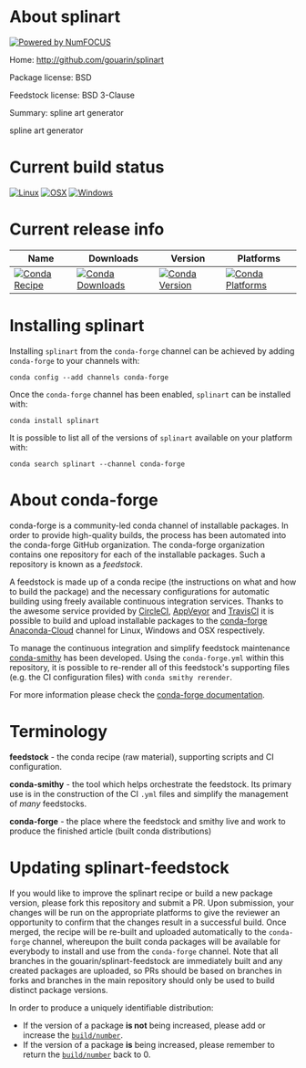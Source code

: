 About splinart
==============

[![Powered by NumFOCUS](https://img.shields.io/badge/powered%20by-NumFOCUS-orange.svg?style=flat&colorA=E1523D&colorB=007D8A)](http://numfocus.org)

Home: http://github.com/gouarin/splinart

Package license: BSD

Feedstock license: BSD 3-Clause

Summary: spline art generator

spline art generator

Current build status
====================

[![Linux](https://img.shields.io/circleci/project/github/gouarin/splinart-feedstock/master.svg?label=Linux)](https://circleci.com/gh/gouarin/splinart-feedstock)
[![OSX](https://img.shields.io/travis/gouarin/splinart-feedstock/master.svg?label=macOS)](https://travis-ci.org/gouarin/splinart-feedstock)
[![Windows](https://img.shields.io/appveyor/ci/gouarin/splinart-feedstock/master.svg?label=Windows)](https://ci.appveyor.com/project/gouarin/splinart-feedstock/branch/master)

Current release info
====================

| Name | Downloads | Version | Platforms |
| --- | --- | --- | --- |
| [![Conda Recipe](https://img.shields.io/badge/recipe-splinart-green.svg)](https://anaconda.org/conda-forge/splinart) | [![Conda Downloads](https://img.shields.io/conda/dn/conda-forge/splinart.svg)](https://anaconda.org/conda-forge/splinart) | [![Conda Version](https://img.shields.io/conda/vn/conda-forge/splinart.svg)](https://anaconda.org/conda-forge/splinart) | [![Conda Platforms](https://img.shields.io/conda/pn/conda-forge/splinart.svg)](https://anaconda.org/conda-forge/splinart) |

Installing splinart
===================

Installing `splinart` from the `conda-forge` channel can be achieved by adding `conda-forge` to your channels with:

```
conda config --add channels conda-forge
```

Once the `conda-forge` channel has been enabled, `splinart` can be installed with:

```
conda install splinart
```

It is possible to list all of the versions of `splinart` available on your platform with:

```
conda search splinart --channel conda-forge
```


About conda-forge
=================

conda-forge is a community-led conda channel of installable packages.
In order to provide high-quality builds, the process has been automated into the
conda-forge GitHub organization. The conda-forge organization contains one repository
for each of the installable packages. Such a repository is known as a *feedstock*.

A feedstock is made up of a conda recipe (the instructions on what and how to build
the package) and the necessary configurations for automatic building using freely
available continuous integration services. Thanks to the awesome service provided by
[CircleCI](https://circleci.com/), [AppVeyor](https://www.appveyor.com/)
and [TravisCI](https://travis-ci.org/) it is possible to build and upload installable
packages to the [conda-forge](https://anaconda.org/conda-forge)
[Anaconda-Cloud](https://anaconda.org/) channel for Linux, Windows and OSX respectively.

To manage the continuous integration and simplify feedstock maintenance
[conda-smithy](https://github.com/conda-forge/conda-smithy) has been developed.
Using the ``conda-forge.yml`` within this repository, it is possible to re-render all of
this feedstock's supporting files (e.g. the CI configuration files) with ``conda smithy rerender``.

For more information please check the [conda-forge documentation](https://conda-forge.org/docs/).

Terminology
===========

**feedstock** - the conda recipe (raw material), supporting scripts and CI configuration.

**conda-smithy** - the tool which helps orchestrate the feedstock.
                   Its primary use is in the construction of the CI ``.yml`` files
                   and simplify the management of *many* feedstocks.

**conda-forge** - the place where the feedstock and smithy live and work to
                  produce the finished article (built conda distributions)


Updating splinart-feedstock
===========================

If you would like to improve the splinart recipe or build a new
package version, please fork this repository and submit a PR. Upon submission,
your changes will be run on the appropriate platforms to give the reviewer an
opportunity to confirm that the changes result in a successful build. Once
merged, the recipe will be re-built and uploaded automatically to the
`conda-forge` channel, whereupon the built conda packages will be available for
everybody to install and use from the `conda-forge` channel.
Note that all branches in the gouarin/splinart-feedstock are
immediately built and any created packages are uploaded, so PRs should be based
on branches in forks and branches in the main repository should only be used to
build distinct package versions.

In order to produce a uniquely identifiable distribution:
 * If the version of a package **is not** being increased, please add or increase
   the [``build/number``](https://conda.io/docs/user-guide/tasks/build-packages/define-metadata.html#build-number-and-string).
 * If the version of a package **is** being increased, please remember to return
   the [``build/number``](https://conda.io/docs/user-guide/tasks/build-packages/define-metadata.html#build-number-and-string)
   back to 0.
